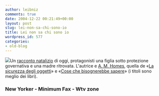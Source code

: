 ```yaml
---
author: leibniz
comments: true
date: 2004-12-22 00:21:49+00:00
layout: post
slug: lei-non-sa-chi-sono-io
title: Lei non sa chi sono io
wordpress_id: 577
categories:
- old-blog
---
```


![](http://www.wtv-zone.com/Cherry-Drops/xmas/xm1.gif)Un [racconto natalizio](http://www.newyorker.com/fact/content/?041220fa_fact5) di oggi, protagonisti una figlia sotto protezione governativa e una madre ritrovata. L'autrice e [A. M. Homes](http://www.minimumfax.com/persona.asp?personaID=310), quella de «[La sicurezza degli oggetti](http://www.minimumfax.com/libro.asp?libroID=134)» e «[Cose che bisognerebbe sapere](http://www.minimumfax.com/libro.asp?libroID=203)» (i titoli sono meglio dei libri). 




### New Yorker - Minimum Fax - Wtv zone
